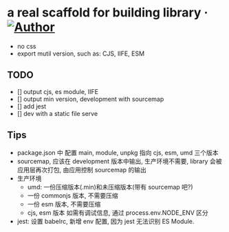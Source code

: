 # a real scaffold for building library &middot; [![Author](https://img.shields.io/badge/%E4%BD%9C%E8%80%85-leohxj-7AD6FD.svg)](http://finalhome.org)

- no css
- export mutil version, such as: CJS, IIFE, ESM


## TODO
- [] output cjs, es module, IIFE
- [] output min version, development with sourcemap
- [] add jest
- [] dev with a static file serve


## Tips
- package.json 中 配置 main, module, unpkg 指向 cjs, esm, umd 三个版本
- sourcemap, 应该在 development 版本中输出, 生产环境不需要, library 会被应用层再次打包, 由应用控制 sourcemap 的输出
- 生产环境
  - umd: 一份压缩版本(.min)和未压缩版本(带有 sourcemap 吧?)
  - 一份 commonjs 版本, 不需要压缩
  - 一份 esm 版本, 不需要压缩
  - cjs, esm 版本 如需有调试信息, 通过 process.env.NODE_ENV 区分
- jest: 设置 babelrc, 新增 env 配置, 因为 jest 无法识别 ES Module.

